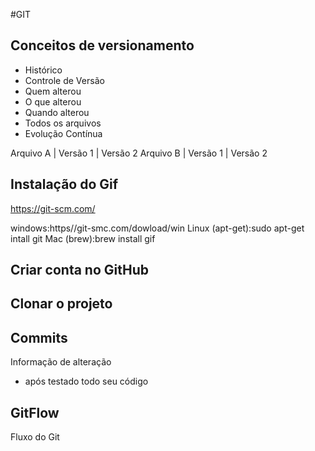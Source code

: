 
#GIT
## Conceitos de versionamento
- Histórico
- Controle de Versão
- Quem alterou
- O que alterou
- Quando alterou
- Todos os arquivos
- Evolução Contínua

Arquivo A | Versão 1 | Versão 2
Arquivo B | Versão 1 | Versão 2

## Instalação do Gif
https://git-scm.com/

windows:https//git-smc.com/dowload/win
Linux (apt-get):sudo apt-get intall git
Mac (brew):brew install gif

## Criar conta no GitHub

## Clonar o projeto

## Commits
Informação de alteração
- após testado todo seu código

## GitFlow
Fluxo do Git


